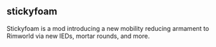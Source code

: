 ## stickyfoam

Stickyfoam is a mod introducing a new mobility reducing armament to Rimworld via new IEDs, mortar rounds, and more.
